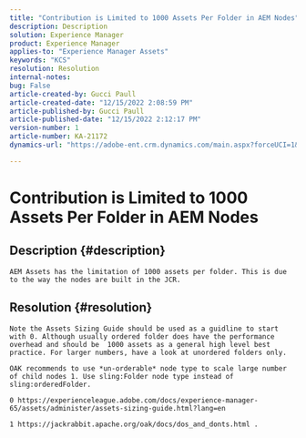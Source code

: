 ```yaml
---
title: "Contribution is Limited to 1000 Assets Per Folder in AEM Nodes"
description: Description
solution: Experience Manager
product: Experience Manager
applies-to: "Experience Manager Assets"
keywords: "KCS"
resolution: Resolution
internal-notes: 
bug: False
article-created-by: Gucci Paull
article-created-date: "12/15/2022 2:08:59 PM"
article-published-by: Gucci Paull
article-published-date: "12/15/2022 2:12:17 PM"
version-number: 1
article-number: KA-21172
dynamics-url: "https://adobe-ent.crm.dynamics.com/main.aspx?forceUCI=1&pagetype=entityrecord&etn=knowledgearticle&id=b1bd66ff-817c-ed11-81ac-6045bd006704"

---
```

# Contribution is Limited to 1000 Assets Per Folder in AEM Nodes

## Description {#description}


`AEM Assets has the limitation of 1000 assets per folder. This is due to the way the nodes are built in the JCR.`


## Resolution {#resolution}


`Note the Assets Sizing Guide should be used as a guidline to start with 0. Although usually ordered folder does have the performance overhead and should be  1000 assets as a general high level best practice. For larger numbers, have a look at unordered folders only. `

`OAK recommends to use *un-orderable* node type to scale large number of child nodes 1. Use sling:Folder node type instead of sling:orderedFolder.`

`0 https://experienceleague.adobe.com/docs/experience-manager-65/assets/administer/assets-sizing-guide.html?lang=en`

`1 https://jackrabbit.apache.org/oak/docs/dos_and_donts.html .`
